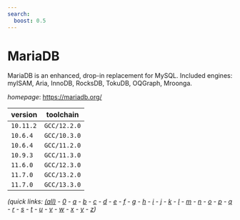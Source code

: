 ```yaml
---
search:
  boost: 0.5
---
```

# MariaDB

MariaDB is an enhanced, drop-in replacement for MySQL. Included engines: myISAM, Aria, InnoDB, RocksDB, TokuDB, OQGraph, Mroonga.

*homepage*: <https://mariadb.org/>

version | toolchain
--------|----------
``10.11.2`` | ``GCC/12.2.0``
``10.6.4`` | ``GCC/10.3.0``
``10.6.4`` | ``GCC/11.2.0``
``10.9.3`` | ``GCC/11.3.0``
``11.6.0`` | ``GCC/12.3.0``
``11.7.0`` | ``GCC/13.2.0``
``11.7.0`` | ``GCC/13.3.0``


*(quick links: [(all)](../index.md) - [0](../0/index.md) - [a](../a/index.md) - [b](../b/index.md) - [c](../c/index.md) - [d](../d/index.md) - [e](../e/index.md) - [f](../f/index.md) - [g](../g/index.md) - [h](../h/index.md) - [i](../i/index.md) - [j](../j/index.md) - [k](../k/index.md) - [l](../l/index.md) - [m](../m/index.md) - [n](../n/index.md) - [o](../o/index.md) - [p](../p/index.md) - [q](../q/index.md) - [r](../r/index.md) - [s](../s/index.md) - [t](../t/index.md) - [u](../u/index.md) - [v](../v/index.md) - [w](../w/index.md) - [x](../x/index.md) - [y](../y/index.md) - [z](../z/index.md))*

